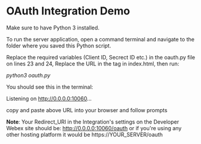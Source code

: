 # OAuth Integration Demo

Make sure to have Python 3 installed.

To run the server application, open a command terminal and navigate to the folder where you saved this Python script. 

Replace the required variables (Client ID, Secrect ID etc.) in the oauth.py file on lines 23 and 24, Replace the URL in the <a> tag in 
  index.html, then run:

*python3 oauth.py*

You should see this in the terminal:

Listening on http://0.0.0.0:10060...

copy and paste above URL into your browser and follow prompts

**Note**: Your Redirect_URI in the Integration's settings on the Developer Webex site should be: http://0.0.0.0:10060/oauth or if you're using any other hosting platform it would be https://YOUR_SERVER/oauth

